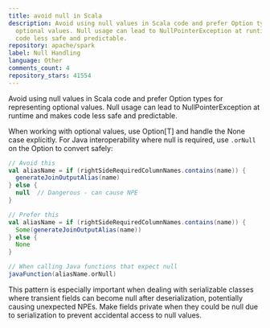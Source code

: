 ```yaml
---
title: avoid null in Scala
description: Avoid using null values in Scala code and prefer Option types for representing
  optional values. Null usage can lead to NullPointerException at runtime and makes
  code less safe and predictable.
repository: apache/spark
label: Null Handling
language: Other
comments_count: 4
repository_stars: 41554
---
```


Avoid using null values in Scala code and prefer Option types for representing optional values. Null usage can lead to NullPointerException at runtime and makes code less safe and predictable.

When working with optional values, use Option[T] and handle the None case explicitly. For Java interoperability where null is required, use `.orNull` on the Option to convert safely:

```scala
// Avoid this
val aliasName = if (rightSideRequiredColumnNames.contains(name)) {
  generateJoinOutputAlias(name)
} else {
  null  // Dangerous - can cause NPE
}

// Prefer this
val aliasName = if (rightSideRequiredColumnNames.contains(name)) {
  Some(generateJoinOutputAlias(name))
} else {
  None
}

// When calling Java functions that expect null
javaFunction(aliasName.orNull)
```

This pattern is especially important when dealing with serializable classes where transient fields can become null after deserialization, potentially causing unexpected NPEs. Make fields private when they could be null due to serialization to prevent accidental access to null values.